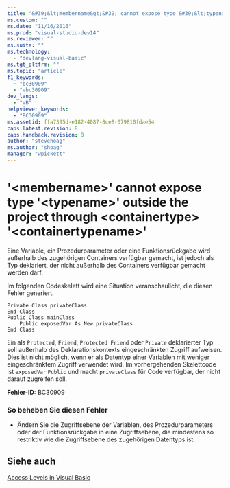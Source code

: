```yaml
---
title: "&#39;&lt;membername&gt;&#39; cannot expose type &#39;&lt;typename&gt;&#39; outside the project through &lt;containertype&gt; &#39;&lt;containertypename&gt;&#39; | Microsoft Docs"
ms.custom: ""
ms.date: "11/16/2016"
ms.prod: "visual-studio-dev14"
ms.reviewer: ""
ms.suite: ""
ms.technology: 
  - "devlang-visual-basic"
ms.tgt_pltfrm: ""
ms.topic: "article"
f1_keywords: 
  - "bc30909"
  - "vbc30909"
dev_langs: 
  - "VB"
helpviewer_keywords: 
  - "BC30909"
ms.assetid: ffa7395d-e182-4087-8ce8-079810fdae54
caps.latest.revision: 8
caps.handback.revision: 8
author: "stevehoag"
ms.author: "shoag"
manager: "wpickett"
---
```

# &#39;&lt;membername&gt;&#39; cannot expose type &#39;&lt;typename&gt;&#39; outside the project through &lt;containertype&gt; &#39;&lt;containertypename&gt;&#39;
Eine Variable, ein Prozedurparameter oder eine Funktionsrückgabe wird außerhalb des zugehörigen Containers verfügbar gemacht, ist jedoch als Typ deklariert, der nicht außerhalb des Containers verfügbar gemacht werden darf.  
  
 Im folgenden Codeskelett wird eine Situation veranschaulicht, die diesen Fehler generiert.  
  
```  
Private Class privateClass  
End Class  
Public Class mainClass  
    Public exposedVar As New privateClass  
End Class  
```  
  
 Ein als `Protected`, `Friend`, `Protected Friend` oder `Private` deklarierter Typ soll außerhalb des Deklarationskontexts eingeschränkten Zugriff aufweisen.  Dies ist nicht möglich, wenn er als Datentyp einer Variablen mit weniger eingeschränktem Zugriff verwendet wird.  Im vorhergehenden Skelettcode ist `exposedVar` `Public` und macht `privateClass` für Code verfügbar, der nicht darauf zugreifen soll.  
  
 **Fehler\-ID:** BC30909  
  
### So beheben Sie diesen Fehler  
  
-   Ändern Sie die Zugriffsebene der Variablen, des Prozedurparameters oder der Funktionsrückgabe in eine Zugriffsebene, die mindestens so restriktiv wie die Zugriffsebene des zugehörigen Datentyps ist.  
  
## Siehe auch  
 [Access Levels in Visual Basic](../../../visual-basic/programming-guide/language-features/declared-elements/access-levels.md)